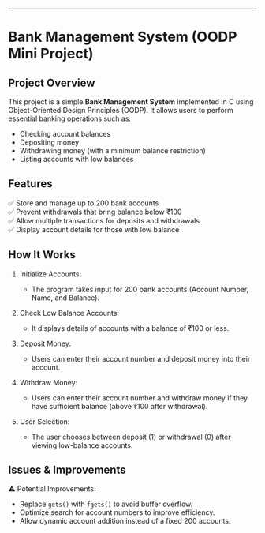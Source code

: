 ---

# Bank Management System (OODP Mini Project)  

## Project Overview
This project is a simple **Bank Management System** implemented in C using Object-Oriented Design Principles (OODP). It allows users to perform essential banking operations such as:  

- Checking account balances  
- Depositing money  
- Withdrawing money (with a minimum balance restriction)  
- Listing accounts with low balances  

## Features  
✅ Store and manage up to 200 bank accounts  
✅ Prevent withdrawals that bring balance below ₹100  
✅ Allow multiple transactions for deposits and withdrawals  
✅ Display account details for those with low balance  

## How It Works  

1. Initialize Accounts:  
   - The program takes input for 200 bank accounts (Account Number, Name, and Balance).  

2. Check Low Balance Accounts:  
   - It displays details of accounts with a balance of ₹100 or less.  

3. Deposit Money:  
   - Users can enter their account number and deposit money into their account.  

4. Withdraw Money:  
   - Users can enter their account number and withdraw money if they have sufficient balance (above ₹100 after withdrawal).  

5. User Selection:
   - The user chooses between deposit (1) or withdrawal (0) after viewing low-balance accounts.  

## Issues & Improvements  
⚠️ Potential Improvements:  
- Replace `gets()` with `fgets()` to avoid buffer overflow.  
- Optimize search for account numbers to improve efficiency.  
- Allow dynamic account addition instead of a fixed 200 accounts.  

